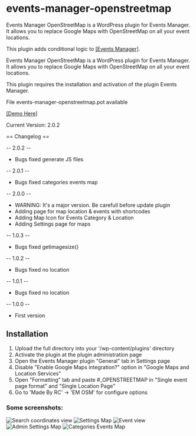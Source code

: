 # events-manager-openstreetmap

Events Manager OpenStreetMap is a WordPress plugin for Events Manager. It allows you to replace Google Maps with OpenStreetMap on all your event locations.

This plugin adds conditional logic to <a href="https://wordpress.org/plugins/events-manager/">[Events Manager]</a>.

Events Manager OpenStreetMap is a WordPress plugin for Events Manager. It allows you to replace Google Maps with OpenStreetMap on all your event locations.

This plugin requires the installation and activation of the plugin Events Manager.

File events-manager-openstreetmap.pot available

<a href="https://demo.restezconnectes.fr/events/evenement/">[Demo Here]</a>

Current Version:  2.0.2

== Changelog ==

-- 2.0.2 --
* Bugs fixed generate JS files

-- 2.0.1 --
* Bugs fixed categories events map

-- 2.0.0 --
* WARNING: It's a major version. Be carefull before update plugin
* Adding page for map location & events with shortcodes
* Adding Map Icon for Events Category & Location
* Adding Settings page for maps

-- 1.0.3 --
* Bugs fixed getimagesize()

-- 1.0.2 --
* Bugs fixed no location

-- 1.0.1 --
* Bugs fixed no location

-- 1.0.0 --
* First version

## Installation
1. Upload the full directory into your '/wp-content/plugins' directory
2. Activate the plugin at the plugin administration page
3. Open the Events Manager plugin "General" tab in Settings page
4. Disable "Enable Google Maps integration?" option in "Google Maps and Location Services"
5. Open "Formatting" tab and paste #_OPENSTREETMAP in "Single event page format" and "Single Location Page"
6. Go to 'Made By RC' -> 'EM OSM' for configure options

### Some screenshots:

![Search coordinates view](https://madeby.restezconnectes.fr/plugins/events-manager-openstreetmap/screenshot-1.png)
![Settings Map](https://madeby.restezconnectes.fr/plugins/events-manager-openstreetmap/screenshot-2.png)
![Event view](https://madeby.restezconnectes.fr/plugins/events-manager-openstreetmap/screenshot-3.png)
![Admin Settings Map](https://madeby.restezconnectes.fr/plugins/events-manager-openstreetmap/screenshot-4.png)
![Categories Events Map](https://madeby.restezconnectes.fr/plugins/events-manager-openstreetmap/screenshot-5.png)